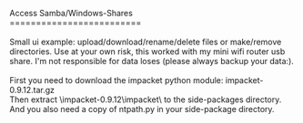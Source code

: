 Access Samba/Windows-Shares<br/>
=========================<br/>
<br/>
Small ui example: upload/download/rename/delete files or make/remove directories. Use at your own risk, this worked with my mini wifi router usb share. I'm not responsible for data loses (please always backup your data:).<br/>
<br/>
First you need to download the impacket python module: impacket-0.9.12.tar.gz<br/>
Then extract \impacket-0.9.12\impacket\ to the side-packages directory.<br/>
And you also need a copy of ntpath.py in your side-package directory.<br/>
<br/>
